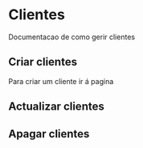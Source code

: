 # Clientes

Documentacao de como gerir clientes

## Criar clientes

Para criar um cliente ir á pagina

## Actualizar clientes

## Apagar clientes